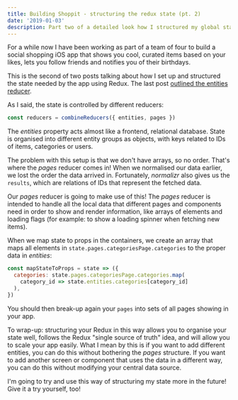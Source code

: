 ```yaml
---
title: Building Shoppit - structuring the redux state (pt. 2)
date: '2019-01-03'
description: Part two of a detailed look how I structured my global state in the shoppit app
---
```


For a while now I have been working as part of a team of four to build a social shopping iOS app that shows you cool, curated items based on your likes, lets you follow friends and notifies you of their birthdays.

This is the second of two posts talking about how I set up and structured the state needed by the app using Redux. The last post [outlined the entities reducer](http://www.lukerogerson.me/blog/building-shoppit-structuring-redux-state-part-1/).

As I said, the state is controlled by different reducers:

```javascript
const reducers = combineReducers({ entities, pages })
```

The *entities* property acts almost like a frontend, relational database. State is organised into different entity groups as objects, with keys related to IDs of items, categories or users.

The problem with this setup is that we don't have arrays, so no order. That's where the *pages* reducer comes in! When we normalised our data earlier, we lost the order the data arrived in. Fortunately, *normalizr* also gives us the `results`, which are relations of IDs that represent the fetched data.

Our *pages* reducer is going to make use of this! The *pages* reducer is intended to handle all the local data that different pages and components need in order to show and render information, like arrays of elements and loading flags (for example: to show a loading spinner when fetching new items).

When we map state to props in the containers, we create an array that maps all elements in `state.pages.categoriesPage.categories` to the proper data in *entities*:

```javascript
const mapStateToProps = state => ({
  categories: state.pages.categoriesPage.categories.map(
    category_id => state.entities.categories[category_id]
  ),
})
```

You should then break-up again your `pages` into sets of all pages showing in your app.

To wrap-up: structuring your Redux in this way allows you to organise your state well, follows the Redux "single source of truth" idea, and will allow you to scale your app easily. What I mean by this is if you want to add different entities, you can do this without bothering the *pages* structure. If you want to add another screen or component that uses the data in a different way, you can do this without modifying your central data source.

I'm going to try and use this way of structuring my state more in the future! Give it a try yourself, too!
